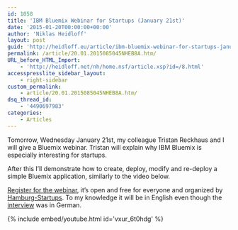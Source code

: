 ```yaml
---
id: 1058
title: 'IBM Bluemix Webinar for Startups (January 21st)'
date: '2015-01-20T00:00:00+00:00'
author: 'Niklas Heidloff'
layout: post
guid: 'http://heidloff.eu/article/ibm-bluemix-webinar-for-startups-january-21st/'
permalink: /article/20.01.2015085045NHEB8A.htm/
URL_before_HTML_Import:
    - 'http://heidloff.net/nh/home.nsf/article.xsp?id=/8.html'
accesspresslite_sidebar_layout:
    - right-sidebar
custom_permalink:
    - article/20.01.2015085045NHEB8A.htm/
dsq_thread_id:
    - '4490697983'
categories:
    - Articles
---
```


Tomorrow, Wednesday January 21st, my colleague Tristan Reckhaus and I will give a Bluemix webinar. Tristan will explain why IBM Bluemix is especially interesting for startups.

After this I’ll demonstrate how to create, deploy, modify and re-deploy a simple Bluemix application, similarly to the video below.

[Register for the webinar](http://www.eventbrite.com/e/ibm-bluemix-webinar-tickets-15177270625), it’s open and free for everyone and organized by [Hamburg-Startups](http://www.hamburg-startups.net/ueber-uns/). To my knowledge it will be in English even though the [interview](http://www.hamburg-startups.net/ibm-bluemix-webinar-fuer-startups/) was in German.

{% include embed/youtube.html id='vxur_6t0hdg' %}